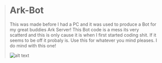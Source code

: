 > # Ark-Bot #
> This was made before I had a PC and it was used to produce a Bot for my great buddies Ark Server!
> This Bot code is a mess its very scatterd and this is only cause it is when I first started coding shit. If it seems to be off it probaly is. Use this for whatever you mind pleases. I do mind with this one!
> 
> ![alt text](https://make-fligth-simps.great-aga.in/HudMUSLrUY.png)
